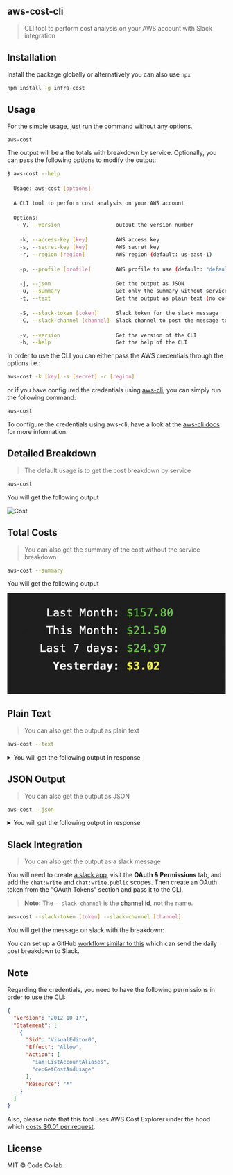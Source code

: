 ## aws-cost-cli
> CLI tool to perform cost analysis on your AWS account with Slack integration

## Installation

Install the package globally or alternatively you can also use `npx`

```bash
npm install -g infra-cost
```

## Usage

For the simple usage, just run the command without any options. 

```
aws-cost
```

The output will be a the totals with breakdown by service. Optionally, you can pass the following options to modify the output:

```bash
$ aws-cost --help

  Usage: aws-cost [options]

  A CLI tool to perform cost analysis on your AWS account

  Options:
    -V, --version                  output the version number

    -k, --access-key [key]         AWS access key
    -s, --secret-key [key]         AWS secret key
    -r, --region [region]          AWS region (default: us-east-1)

    -p, --profile [profile]        AWS profile to use (default: "default")

    -j, --json                     Get the output as JSON
    -u, --summary                  Get only the summary without service breakdown
    -t, --text                     Get the output as plain text (no colors / tables)

    -S, --slack-token [token]      Slack token for the slack message
    -C, --slack-channel [channel]  Slack channel to post the message to

    -v, --version                  Get the version of the CLI
    -h, --help                     Get the help of the CLI
```

In order to use the CLI you can either pass the AWS credentials through the options i.e.:

```bash
aws-cost -k [key] -s [secret] -r [region]
```

or if you have configured the credentials using [aws-cli](https://github.com/aws/aws-cli), you can simply run the following command:

```bash
aws-cost
```

To configure the credentials using aws-cli, have a look at the [aws-cli docs](https://github.com/aws/aws-cli#configuration) for more information.

## Detailed Breakdown
> The default usage is to get the cost breakdown by service

```bash
aws-cost
```
You will get the following output

![Cost](./.github/images/aws-cost.png)

## Total Costs
> You can also get the summary of the cost without the service breakdown

```bash
aws-cost --summary
```
You will get the following output

![Summary](./.github/images/aws-cost-summary.png)

## Plain Text
> You can also get the output as plain text

```bash
aws-cost --text
```

<details>
  <summary>You will get the following output in response</summary>
  
```
Totals:
  Last Month: $157.80
  This Month: $21.50
  Last 7 Days: $24.97
  Yesterday: $3.02

Totals by Service:
  Last Month:
    Amazon Elastic Container Service for Kubernetes: $8.20
    Amazon Elastic Compute Cloud - Compute: $20.01
    Amazon Relational Database Service: $64.20
    Amazon Simple Notification Service: $0.00
    Amazon Elastic Load Balancing: $17.80
    Amazon Simple Storage Service: $0.05
    Amazon Virtual Private Cloud: $15.41
    Amazon Simple Queue Service: $0.00
    AWS Key Management Service: $0.11
    AWS Secrets Manager: $0.00
    AWS Cost Explorer: $0.01
    AmazonCloudWatch: $1.82
    Amazon DynamoDB: $0.00
    EC2 - Other: $7.43
    AWS Lambda: $0.00
    AWS Glue: $0.00
    Tax: $22.75

  This Month:
    Amazon Elastic Container Service for Kubernetes: $0.00
    Amazon Elastic Compute Cloud - Compute: $3.23
    Amazon Relational Database Service: $8.03
    Amazon Simple Notification Service: $0.00
    Amazon Elastic Load Balancing: $3.44
    Amazon Simple Storage Service: $0.01
    Amazon Virtual Private Cloud: $2.88
    Amazon Simple Queue Service: $0.00
    AWS Key Management Service: $0.00
    AWS Secrets Manager: $0.00
    AWS Cost Explorer: $0.00
    AmazonCloudWatch: $0.15
    Amazon DynamoDB: $0.00
    EC2 - Other: $0.65
    AWS Lambda: $0.00
    AWS Glue: $0.00
    Tax: $3.10

  Last 7 Days:
    Amazon Elastic Container Service for Kubernetes: $0.00
    Amazon Elastic Compute Cloud - Compute: $3.76
    Amazon Relational Database Service: $9.50
    Amazon Simple Notification Service: $0.00
    Amazon Elastic Load Balancing: $4.02
    Amazon Simple Storage Service: $0.01
    Amazon Virtual Private Cloud: $3.37
    Amazon Simple Queue Service: $0.00
    AWS Key Management Service: $0.00
    AWS Secrets Manager: $0.00
    AWS Cost Explorer: $0.00
    AmazonCloudWatch: $0.46
    Amazon DynamoDB: $0.00
    EC2 - Other: $0.76
    AWS Lambda: $0.00
    AWS Glue: $0.00
    Tax: $3.10

  Yesterday:
    Amazon Elastic Container Service for Kubernetes: $0.00
    Amazon Elastic Compute Cloud - Compute: $0.54
    Amazon Relational Database Service: $1.31
    Amazon Simple Notification Service: $0.00
    Amazon Elastic Load Balancing: $0.57
    Amazon Simple Storage Service: $0.00
    Amazon Virtual Private Cloud: $0.48
    Amazon Simple Queue Service: $0.00
    AWS Key Management Service: $0.00
    AWS Secrets Manager: $0.00
    AWS Cost Explorer: $0.00
    AmazonCloudWatch: $0.00
    Amazon DynamoDB: $0.00
    EC2 - Other: $0.11
    AWS Lambda: $0.00
    AWS Glue: $0.00
    Tax: $0.00
```
</details>

## JSON Output
> You can also get the output as JSON

```bash
aws-cost --json
```

<details>
  <summary>You will get the following output in response</summary>

```json
{
  "totals": {
    "lastMonth": 157.8016994008,
    "thisMonth": 21.499375037900002,
    "last7Days": 24.973976725800004,
    "yesterday": 3.0157072707
  },
  "totalsByService": {
    "lastMonth": {
      "AWS Key Management Service": 0.1136712728,
      "AWS Lambda": 0,
      "Amazon DynamoDB": 0,
      "EC2 - Other": 7.429695578699999,
      "Amazon Elastic Compute Cloud - Compute": 20.012435730400007,
      "Amazon Elastic Container Service for Kubernetes": 8.203354166999999,
      "Amazon Elastic Load Balancing": 17.8041212886,
      "Amazon Relational Database Service": 64.19798108490001,
      "Amazon Simple Storage Service": 0.05173824170000002,
      "Amazon Virtual Private Cloud": 15.410926380000006,
      "AmazonCloudWatch": 1.8165903879000003,
      "Tax": 22.75,
      "AWS Glue": 0,
      "Amazon Simple Notification Service": 0,
      "Amazon Simple Queue Service": 0,
      "AWS Secrets Manager": 0.0011852688,
      "AWS Cost Explorer": 0.01
    },
    "thisMonth": {
      "AWS Key Management Service": 0,
      "AWS Lambda": 0,
      "Amazon DynamoDB": 0,
      "EC2 - Other": 0.653115731,
      "Amazon Elastic Compute Cloud - Compute": 3.2255999999999996,
      "Amazon Elastic Container Service for Kubernetes": 0,
      "Amazon Elastic Load Balancing": 3.4436290893,
      "Amazon Relational Database Service": 8.0306438101,
      "Amazon Simple Storage Service": 0.0102726955,
      "Amazon Virtual Private Cloud": 2.881275,
      "AmazonCloudWatch": 0.154838712,
      "Tax": 3.1,
      "AWS Glue": 0,
      "Amazon Simple Notification Service": 0,
      "Amazon Simple Queue Service": 0,
      "AWS Secrets Manager": 0,
      "AWS Cost Explorer": 0
    },
    "last7Days": {
      "AWS Key Management Service": 0,
      "AWS Lambda": 0,
      "Amazon DynamoDB": 0,
      "EC2 - Other": 0.7554970696,
      "Amazon Elastic Compute Cloud - Compute": 3.7631999999999994,
      "Amazon Elastic Container Service for Kubernetes": 0,
      "Amazon Elastic Load Balancing": 4.0171728722,
      "Amazon Relational Database Service": 9.496635127500001,
      "Amazon Simple Storage Service": 0.0118860755,
      "Amazon Virtual Private Cloud": 3.365069445,
      "AmazonCloudWatch": 0.46451613599999997,
      "Tax": 3.1,
      "AWS Glue": 0,
      "Amazon Simple Notification Service": 0,
      "Amazon Simple Queue Service": 0,
      "AWS Secrets Manager": 0,
      "AWS Cost Explorer": 0
    },
    "yesterday": {
      "AWS Key Management Service": 0,
      "AWS Lambda": 0,
      "Amazon DynamoDB": 0,
      "EC2 - Other": 0.1094404603,
      "Amazon Elastic Compute Cloud - Compute": 0.5376,
      "Amazon Elastic Container Service for Kubernetes": 0,
      "Amazon Elastic Load Balancing": 0.5745390425,
      "Amazon Relational Database Service": 1.3124030765,
      "Amazon Simple Storage Service": 0.0017246914,
      "Amazon Virtual Private Cloud": 0.48,
      "AmazonCloudWatch": 0,
      "Tax": 0,
      "AWS Glue": 0,
      "Amazon Simple Notification Service": 0,
      "Amazon Simple Queue Service": 0,
      "AWS Secrets Manager": 0,
      "AWS Cost Explorer": 0
    }
  }
}
```
</details>

## Slack Integration

> You can also get the output as a slack message

You will need to create [a slack app](https://api.slack.com/apps?new_app=1), visit the **OAuth & Permissions** tab, and add the `chat:write` and `chat:write.public` scopes. Then create an OAuth token from the "OAuth Tokens" section and pass it to the CLI.

> **Note:** The `--slack-channel` is the [channel id](https://stackoverflow.com/questions/40940327/what-is-the-simplest-way-to-find-a-slack-team-id-and-a-channel-id#answer-44883343), not the name.

```bash
aws-cost --slack-token [token] --slack-channel [channel]
```

You will get the message on slack with the breakdown:

You can set up a GitHub [workflow similar to this](https://github.com/codecollab-co/infra-cost/blob/7549ceb2ba75b562e29f85ac53a9413c3e1f57ee/.github/workflows/aws-costs.yml#L1) which can send the daily cost breakdown to Slack.

## Note

Regarding the credentials, you need to have the following permissions in order to use the CLI:

```json
{
  "Version": "2012-10-17",
  "Statement": [
    {
      "Sid": "VisualEditor0",
      "Effect": "Allow",
      "Action": [
        "iam:ListAccountAliases",
        "ce:GetCostAndUsage"
      ],
      "Resource": "*"
    }
  ]
}
```

Also, please note that this tool uses AWS Cost Explorer under the hood which [costs $0.01 per request](https://aws.amazon.com/aws-cost-management/aws-cost-explorer/pricing/).

## License
MIT &copy; Code Collab
